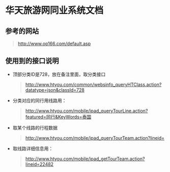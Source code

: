 # 华天旅游网同业系统文档

## 参考的网站
> http://www.op166.com/default.asp

## 使用到的接口说明

- 顶部分类ID是728，放在备注里面，取分类接口
    > http://www.htyou.com/common/websinfo_queryHTClass.action?datatype=json&classId=728


- 分类对应的同行用线路用：
    > http://www.htyou.com/mobile/ipad_queryTourLine.action?featured=同行&KeyWords=泰国
    
- 取某个线路的行程数据
	> http://www.htyou.com/mobile/ipad_queryTourTeam.action?lineid=

- 取线路详细信息用：
	> http://www.htyou.com/mobile/ipad_getTourTeam.action?lineid=22482
	
